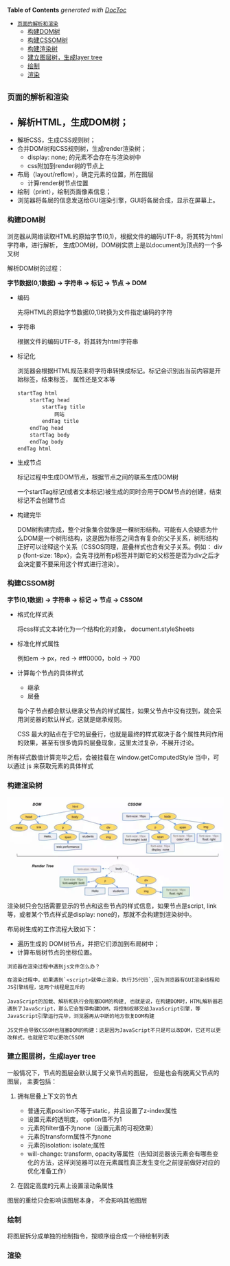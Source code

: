 <!-- START doctoc generated TOC please keep comment here to allow auto update -->
<!-- DON'T EDIT THIS SECTION, INSTEAD RE-RUN doctoc TO UPDATE -->
**Table of Contents**  *generated with [DocToc](https://github.com/thlorenz/doctoc)*

- [`页面的解析和渲染`](#%E9%A1%B5%E9%9D%A2%E7%9A%84%E8%A7%A3%E6%9E%90%E5%92%8C%E6%B8%B2%E6%9F%93)
  - [构建DOM树](#%E6%9E%84%E5%BB%BAdom%E6%A0%91)
  - [构建CSSOM树](#%E6%9E%84%E5%BB%BAcssom%E6%A0%91)
  - [构建渲染树](#%E6%9E%84%E5%BB%BA%E6%B8%B2%E6%9F%93%E6%A0%91)
  - [建立图层树，生成layer tree](#%E5%BB%BA%E7%AB%8B%E5%9B%BE%E5%B1%82%E6%A0%91%E7%94%9F%E6%88%90layer-tree)
  - [绘制](#%E7%BB%98%E5%88%B6)
  - [渲染](#%E6%B8%B2%E6%9F%93)

<!-- END doctoc generated TOC please keep comment here to allow auto update -->

## `页面的解析和渲染`
- 解析HTML，生成DOM树；
  - 
- 解析CSS，生成CSS规则树；
- 合并DOM树和CSS规则树，生成render渲染树；
  - display: none; 的元素不会存在与渲染树中
  - css附加到render树的节点上
- 布局（layout/reflow），确定元素的位置，所在图层
  - 计算render树节点位置
- 绘制（print），绘制页面像素信息；
- 浏览器将各层的信息发送给GUI渲染引擎，GUI将各层合成，显示在屏幕上。

### 构建DOM树
浏览器从网络读取HTML的原始字节(0,1)，根据文件的编码UTF-8，将其转为html字符串，进行解析， 生成DOM树，DOM树实质上是以document为顶点的一个多叉树

解析DOM树的过程：

**字节数据(0,1数据) -> 字符串 -> 标记 -> 节点 -> DOM**
- 编码

    先将HTML的原始字节数据(0,1)转换为文件指定编码的字符

- 字符串

    根据文件的编码UTF-8，将其转为html字符串

- 标记化
    
    浏览器会根据HTML规范来将字符串转换成标记。标记会识别出当前内容是开始标签，结束标签， 属性还是文本等

    ```
    startTag html
        startTag head
            startTag title
                网站
            endTag title
        endTag head
        startTag body
        endTag body
    endTag html
    ```

- 生成节点
  
    标记过程中生成DOM节点，根据节点之间的联系生成DOM树

    一个startTag标记(或者文本标记)被生成的同时会用于DOM节点的创建，结束标记不会创建节点

- 构建完毕
    
    DOM树构建完成，整个对象集合就像是一棵树形结构。可能有人会疑惑为什么DOM是一个树形结构，这是因为标签之间含有复杂的父子关系，树形结构正好可以诠释这个关系（CSSOS同理，层叠样式也含有父子关系。例如： div p {font-size: 18px}，会先寻找所有p标签并判断它的父标签是否为div之后才会决定要不要采用这个样式进行渲染）。

### 构建CSSOM树


**字节(0,1数据) -> 字符串 -> 标记 -> 节点 -> CSSOM**

- 格式化样式表
    
  将css样式文本转化为一个结构化的对象， document.styleSheets

- 标准化样式属性
  
  例如em -> px，red -> #ff0000，bold -> 700

- 计算每个节点的具体样式

    - 继承
    - 层叠

    每个子节点都会默认继承父节点的样式属性，如果父节点中没有找到，就会采用浏览器的默认样式，这就是继承规则。

    CSS 最大的贴点在于它的层叠行，也就是最终的样式取决于各个属性共同作用的效果，甚至有很多诡异的层叠现象，这里太过复杂，不展开讨论。

所有样式数值计算完毕之后，会被挂载在 window.getComputedStyle 当中，可以通过 js 来获取元素的具体样式

### 构建渲染树

<img src="../img/renderDOM.webp"/>
渲染树只会包括需要显示的节点和这些节点的样式信息，如果节点是script, link等，或者某个节点样式是display: none的，那就不会构建到渲染树中。

布局树生成的工作流程大致如下：

- 遍历生成的 DOM树节点，并把它们添加到布局树中；
- 计算布局树节点的坐标位置。

`浏览器在渲染过程中遇到js文件怎么办？`
```
在渲染过程中，如果遇到`<script>就停止渲染，执行JS代码`,因为浏览器有GUI渲染线程和JS引擎线程，这两个线程是互斥的

JavaScript的加载、解析和执行会阻塞DOM的构建, 也就是说，在构建DOM时，HTML解析器若遇到了JavaScript，那么它会暂停构建DOM，将控制权移交给JavaScript引擎，等JavaScript引擎运行完毕，浏览器再从中断的地方恢复DOM构建

JS文件会导致CSSOM也阻塞DOM的构建：这是因为JavaScript不只是可以改DOM，它还可以更改样式，也就是它可以更改CSSOM
```

### 建立图层树，生成layer tree
一般情况下，节点的图层会默认属于父亲节点的图层， 但是也会有脱离父节点的图层， 主要包括：

1. 拥有层叠上下文的节点

    - 普通元素position不等于static，并且设置了z-index属性
    - 设置元素的透明度， option值不为1
    - 元素的filter值不为none（设置元素的可视效果）
    - 元素的transform属性不为none
    - 元素的isolation: isolate;属性
    - will-change: transform, opacity等属性（告知浏览器该元素会有哪些变化的方法，这样浏览器可以在元素属性真正发生变化之前提前做好对应的优化准备工作）

2. 在固定高度的元素上设置滚动条属性

图层的重绘只会影响该图层本身， 不会影响其他图层

### 绘制
将图层拆分成单独的绘制指令，按顺序组合成一个待绘制列表

### 渲染


